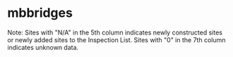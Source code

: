 # mbbridges
Note: Sites with "N/A" in the 5th column indicates newly constructed sites or newly added sites to the Inspection List. Sites with "0" in the 7th column indicates unknown data.									

